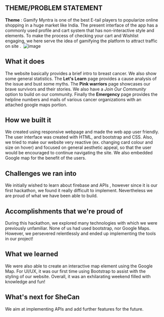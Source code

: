 ## THEME/PROBLEM STATEMENT
**Theme** : Gamify
Myntra is one of the best E-tail players to popularize online shopping in a huge market like India.
The present interface of the app has a commonly used profile and cart system that has non-interactive style and elements. To make the process of checking your cart and Wishlist engaging, we here serve the idea of gamifying the platform to attract traffic on site . 
![image](https://user-images.githubusercontent.com/65819611/140659633-689beeb7-17a5-4212-a779-e0281527ab48.png)

## What it does
The website basically provides a brief intro to breast cancer. We also show some general statistics. 
The **Let's Learn** page provides a cause analysis of the issue and bust some myths.
The **Pink warriors** page showcases our brave survivors and their stories. We also have a _Join Our Community_  option to build on our community.
Finally the **Emergency** page provides the helpline numbers and mails of various cancer organizations with an attached google maps portion.

## How we built it
We created using responsive webpage  and made the web app user friendly. The user interface was created with HTML, and bootstrap and CSS.  Also, we tried to make our website very reactive (ex. changing card colour and size on hover) and focused on general aesthetic appeal, so that the user would be encouraged to continue navigating the site. We also embedded Google map for the benefit of the users.
## Challenges we ran into
We initially wished to learn about firebase and APIs , however since it is our first hackathon, we found it really difficult to implement. Nevertheless we are proud of what we have been able to build.
## Accomplishments that we're proud of
During this hackathon, we explored many technologies with which we were previously unfamiliar. None of us had used bootstrap, nor Google Maps. However, we persevered relentlessly and ended up implementing the tools in our project!
## What we learned
We were also able to create an interactive map element using the Google Map. For UI/UX, it was our first time using Bootstrap to assist with the styling of our website. Overall, it was an exhilarating weekend filled with knowledge and fun!
## What's next for SheCan
We aim at implementing APIs and add further features for the future.
